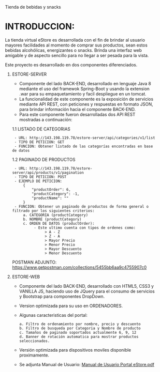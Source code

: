 Tienda de bebidas y snacks

# INTRODUCCION:

La tienda virtual eStore es desarrollada con el fin de brindar al usuario mayores facilidades al momento de comprar sus productos, sean estos bebidas alcohólicas, energizantes o snacks. Brinda una interfaz web amigable y de aspecto sencillo para no llegar a ser pesada para la vista.

Este proyecto es desarrollado en dos componentes diferenciados.
  
  1. ESTORE-SERVER
      - Componente del lado BACK-END, desarrollado en lenguaje Java 8 mediante el uso del framewok Spring-Boot y usando la extension .war para su empaquetamiento y facil despliegue en un tomcat.
      - La funcionalidad de este componente es la exposición de servicios mediante API REST, con peticiones y respuestas en formato JSON, para brindar información hacia el componente BACK-END.
      - Para este componente fueron desarrolladas dos API REST mostradas a continuación:

      1.1 LISTADO DE CATEGORIAS
          
          - URL: http://143.198.119.78/estore-server/api/categories/v1/list
          - TIPO DE PETICION: GET
          - FUNCION: Obtener listado de las categorías encontradas en base de datos

      1.2 PAGINADO DE PRODUCTOS
        
          - URL: http://143.198.119.78/estore-server/api/products/v1/pagination
          - TIPO DE PETICION: POST
          - EJEMPLO DE PETICION:
              {
                  "productOrder": 6,
                  "productCategory": -1,
                  "productName": ""
              }
          - FUNCION: Obtener un paginado de productos de forma general o filtrado por los siguientes criterios:
              a. CATEGORIA (productCategory) 
              b. NOMBRE (productCategory)
              c. ORDEN DE DATOS (productOrder):
                   - Este ultimo cuenta con tipos de ordenes como:
                        > A - Z
                        > Z - A
                        > Mayor Precio
                        > Menor Precio
                        > Mayor Descuento
                        > Menor Descuento
       
       POSTMAN ADJUNTO: https://www.getpostman.com/collections/5455bb6aa9c4755907c0
                        
      
  2. ESTORE-WEB
      - Componente del lado BACK-END, desarrollado con HTML5, CSS3 y VANILLA JS, haciendo uso de JQuery para el consumo de servicios y Bootstrap para componentes DropDown.
      - Version optimizada para su uso en ORDENADORES.
      - Algunas caracteristicas del portal:
      
            a. Filtro de ordenamiento por nombre, precio y descuento
            b. Filtro de busqueda por Categoria y Nombre de producto
            c. Tamaños de paginado soportados actualmente 6, 9, 12
            d. Banner de rotación automatica para mostrar productos seleccionados.
            
      - Versión optimizada para dispositivos moviles disponible proximamente.
      - Se adjunta Manual de Usuario: [Manual de Usuario Portal eStore.pdf](https://github.com/ClaudioCervantes/eStore/files/6420451/Manual.de.Usuario.Portal.eStore.pdf)
